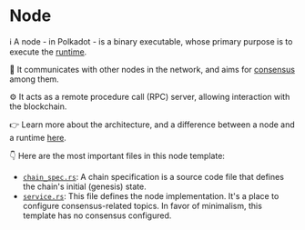 # Node

ℹ️ A node -  in Polkadot - is a binary executable, whose primary purpose is to execute the [runtime](../runtime/README.md).

🔗 It communicates with other nodes in the network, and aims for
[consensus](https://wiki.polkadot.network/docs/learn-consensus) among them.

⚙️ It acts as a remote procedure call (RPC) server, allowing interaction with the blockchain.

👉 Learn more about the architecture, and a difference between a node and a runtime
[here](https://paritytech.github.io/polkadot-sdk/master/polkadot_sdk_docs/reference_docs/wasm_meta_protocol/index.html).

👇 Here are the most important files in this node template:

- [`chain_spec.rs`](./src/chain_spec.rs): A chain specification is a source code file that defines the chain's
initial (genesis) state.
- [`service.rs`](./src/service.rs): This file defines the node implementation.
It's a place to configure consensus-related topics. In favor of minimalism, this template has no consensus configured.

